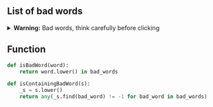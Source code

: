 ## List of bad words

<details>
<summary><b>Warning:</b> Bad words, think carefully before clicking</summary>

```py
bad_words = [
# English
# source:
# - http://www.hyperhero.com/en/insults.htm
# - https://reallifeglobal.com/how-to-use-swear-words-in-english/
"ass",
"asshole",
"bitch",
"bullshit",
"butt",
"cock",
"cunt",
"dick",
"fuck",
"fucker",
"motherfucker",
"shit",
"whore",

# Vietnamese
# source: 
# - http://qr.ae/TUp27Z
# - http://qr.ae/TUp27V
# - www.youswear.com/index.asp?language=Vietnamese
"đĩ",
"địt",
"địt mẹ",
"địt bố",
"địt cha",
"địt bà",
"địt cụ",
"chịch",
"cứt",
"đái",
"địt",
"đụ má",
"đéo",
# "bú",
"cặc",
"buồi",
"lồn",
# "lợn" (pig), "chó" (dog)
"vãi đái", 
"vãi cứt", 
"vãi lồn"
]
```

</details>

## Function

```py
def isBadWord(word):
    return word.lower() in bad_words

def isContainingBadWord(s):
    _s = s.lower()
    return any(_s.find(bad_word) != -1 for bad_word in bad_words)
```
